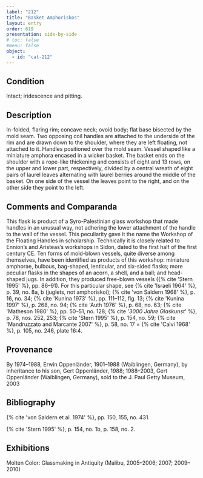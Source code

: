 ```yaml
---
label: "212"
title: "Basket Amphoriskos"
layout: entry
order: 619
presentation: side-by-side
# toc: false
#menu: false 
object:
  - id: "cat-212"
---
```


## Condition

Intact; iridescence and pitting.

## Description

In-folded, flaring rim; concave neck; ovoid body; flat base bisected by the mold seam. Two opposing coil handles are attached to the underside of the rim and are drawn down to the shoulder, where they are left floating, not attached to it. Handles positioned over the mold seam. Vessel shaped like a miniature amphora encased in a wicker basket. The basket ends on the shoulder with a rope-like thickening and consists of eight and 13 rows, on the upper and lower part, respectively, divided by a central wreath of eight pairs of laurel leaves alternating with laurel berries around the middle of the basket. On one side of the vessel the leaves point to the right, and on the other side they point to the left.

## Comments and Comparanda

This flask is product of a Syro-Palestinian glass workshop that made handles in an unusual way, not adhering the lower attachment of the handle to the wall of the vessel. This peculiarity gave it the name the Workshop of the Floating Handles in scholarship. Technically it is closely related to Ennion’s and Aristeas’s workshops in Sidon, dated to the first half of the first century CE. Ten forms of mold-blown vessels, quite diverse among themselves, have been identified as products of this workshop: miniature amphorae, bulbous, bag-shaped, lenticular, and six-sided flasks; more peculiar flasks in the shapes of an acorn, a shell, and a ball; and head-shaped jugs. In addition, they produced free-blown vessels ({% cite 'Stern 1995' %}, pp. 86–91). For this particular shape, see {% cite 'Israeli 1964' %}, p. 39, no. 8a, b (juglets, not amphoriskoi); {% cite 'von Saldern 1968' %}, p. 16, no. 34; {% cite 'Kunina 1973' %}, pp. 111–112, fig. 13; {% cite 'Kunina 1997' %}, p. 268, no. 94; {% cite 'Auth 1976' %}, p. 68, no. 63; {% cite 'Matheson 1980' %}, pp. 50–51, no. 128; {% cite '*3000 Jahre Glaskunst*' %}, p. 78, nos. 252, 253; {% cite 'Stern 1995' %}, p. 154, no. 59; {% cite 'Mandruzzato and Marcante 2007' %}, p. 58, no. 17 = {% cite 'Calvi 1968' %}, p. 105, no. 246, plate 16:4.

## Provenance

By 1974–1988, Erwin Oppenländer, 1901–1988 (Waiblingen, Germany), by inheritance to his son, Gert Oppenländer, 1988; 1988–2003, Gert Oppenländer (Waiblingen, Germany), sold to the J. Paul Getty Museum, 2003

## Bibliography

{% cite 'von Saldern et al. 1974' %}, pp. 150, 155, no. 431.

{% cite 'Stern 1995' %}, p. 154, no. 1b, p. 158, no. 2.

## Exhibitions

Molten Color: Glassmaking in Antiquity (Malibu, 2005–2006; 2007; 2009–2010)